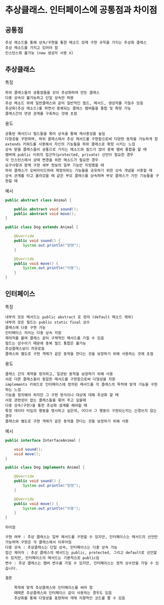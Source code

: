 
# 추상클래스. 인터페이스에 공통점과 차이점

## 공통점

    추상 메소드를 통해 상속/구현을 통한 메소드 강제 구현 규칙을 가지는 추상화 클래스
    추상 메소드를 가지고 있어야 함
    인스턴스화 불가능 (new 생성자 사용 X)

##   추상클래스

특징

    하위 클래스들의 공통점들을 모아 추상화하여 만든 클래스
    다중 상속이 불가능하고 단일 상속만 허용
    추상 메소드 외에 일반클래스와 같이 일반적인 필드, 메서드, 생성자를 가질수 있음
    추상화(추상 메소드)를 하면서 중복되는 클래스 멤버들을 통합 및 확장 가능
    클래스간의 연관 관계를 구축하는 것에 초점

용도

    공통된 메서드나 필드들을 묶어 상속을 통해 재사용성을 높임
    다형성을 구현하며, 하위 클래스에서 추상 메서드를 구현함으로써 다양한 동작을 가능하게 함
    extends 키워드를 사용해서 자신의 기능들을 하위 클래스로 확장 시키는 느낌
    상속 받을 클래스들이 공통으로 가지는 메소드와 필드가 많아 중복 멤버 통합을 할 때
    멤버에 public 이외의 접근자(protected, private) 선언이 필요한 경우
    각 인스턴스에서 상태 변경을 위한 메소드가 필요한 경우
    요구사항과 함께 구현 세부 정보의 일부 기능만 지정했을 때
    하위 클래스가 오버라이드하여 재정의하는 기능들을 공유하기 위한 상속 개념을 사용할 때
    상속 관계를 타고 올라갔을 때 같은 부모 클래스를 상속하며 부모 클래스가 가진 기능들을 구현할 때

예시
```java
public abstract class Animal {

    public abstract void sound();
    public abstract void move();
}
```
```java
public class Dog extends Animal {

    @Override
    public void sound() {
        System.out.println("멍멍");
    }

    @Override
    public void move() {
        System.out.println("이동");
    }
}
```
## 인터페이스

특징

    내부의 모든 메서드는 public abstract 로 정의 (default 메소드 제외)
    내부의 모든 필드는 public static final 상수
    클래스에 다중 구현 가능
    인터페이스 끼리는 다중 상속 지원
    제어자를 붙여 클래스 같이 구체적인 메서드를 가질 수 있음
    필드는 상수이기 때문에 중복 필드 통합은 불가능
    추상클래스보다 자유로움
    클래스와 별도로 구현 객체가 같은 동작을 한다는 것을 보장하기 위해 사용하는 것에 초점

용도

    클래스 간의 계약을 정의하고, 일관된 동작을 보장하기 위해 사용
    서로 다른 클래스들이 동일한 메서드를 구현함으로써 다형성을 지원
    implements 키워드로 인터페이스에 정의된 메서드를 각 클래스의 목적에 맞게 기능을 구현하는 느낌
    기능을 정의해야 하지만 그 구현 방식이나 대상에 대해 추상화 할 때
    서로 관련성이 없는 클래스들을 묶어 주고 싶을때
    다중 상속(구현)을 통한 추상화 설계를 해야할 때
    특정 데이터 타입의 행동을 명시하고 싶은데, 어디서 그 행동이 구현되는지는 신경쓰지 않는 경우
    클래스와 별도로 구현 객체가 같은 동작을 한다는 것을 보장하기 위해 사용

예시

```java
public interface InterfaceAnimal {

    void sound();
    void move();
}
```
```java
public class Dog implements Animal {

    @Override
    public void sound() {
        System.out.println("멍멍");
    }

    @Override
    public void move() {
        System.out.println("이동");
    }
}
```
    차이점

    구현 여부 : 추상 클래스는 일부 메서드를 구현할 수 있지만, 인터페이스는 메서드의 선언만 가능하며 구현은 각 클래스에서 이루어짐
    다중 상속 : 추상클래스는 단일 상속, 인터페이스는 다중 상속 가능
    접근 제어자 : 추상 클래스의 메서드는 public, protected, 그리고 default로 선언할 수 있지만, 인터페이스의 메서드는 기본적으로 public임
    변수 : 추상 클래스는 멤버 변수를 가질 수 있지만, 인터페이스는 정적 상수만을 가질 수 있습니다.

    결론

        목적에 맞게 추상클래스와 인터페이스를 써야 함
        때때론 추상클래스와 인터페이스 같이 사용하는 경우도 있음
        추상화를 통해 다형성을 표현하여 객체 지향적인 코드를 짤 수 있음

